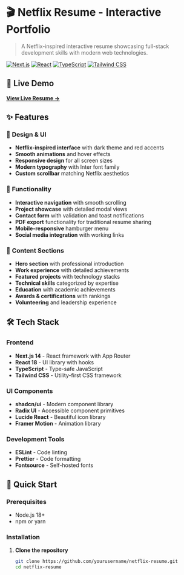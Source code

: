 # 🎬 Netflix Resume - Interactive Portfolio

> A Netflix-inspired interactive resume showcasing full-stack development skills with modern web technologies.

[![Next.js](https://img.shields.io/badge/Next.js-14-black?style=for-the-badge&logo=next.js)](https://nextjs.org/)
[![React](https://img.shields.io/badge/React-18-blue?style=for-the-badge&logo=react)](https://reactjs.org/)
[![TypeScript](https://img.shields.io/badge/TypeScript-5-blue?style=for-the-badge&logo=typescript)](https://www.typescriptlang.org/)
[![Tailwind CSS](https://img.shields.io/badge/Tailwind_CSS-3-38B2AC?style=for-the-badge&logo=tailwind-css)](https://tailwindcss.com/)

## 🚀 Live Demo

**[View Live Resume →]([https://your-resume-url.vercel.app](https://portfolio-drab-three-h4mvcbrsiu.vercel.app/))**



## ✨ Features

### 🎨 **Design & UI**
- **Netflix-inspired interface** with dark theme and red accents
- **Smooth animations** and hover effects
- **Responsive design** for all screen sizes
- **Modern typography** with Inter font family
- **Custom scrollbar** matching Netflix aesthetics

### 🔧 **Functionality**
- **Interactive navigation** with smooth scrolling
- **Project showcase** with detailed modal views
- **Contact form** with validation and toast notifications
- **PDF export** functionality for traditional resume sharing
- **Mobile-responsive** hamburger menu
- **Social media integration** with working links

### 💼 **Content Sections**
- **Hero section** with professional introduction
- **Work experience** with detailed achievements
- **Featured projects** with technology stacks
- **Technical skills** categorized by expertise
- **Education** with academic achievements
- **Awards & certifications** with rankings
- **Volunteering** and leadership experience

## 🛠️ Tech Stack

### **Frontend**
- **Next.js 14** - React framework with App Router
- **React 18** - UI library with hooks
- **TypeScript** - Type-safe JavaScript
- **Tailwind CSS** - Utility-first CSS framework

### **UI Components**
- **shadcn/ui** - Modern component library
- **Radix UI** - Accessible component primitives
- **Lucide React** - Beautiful icon library
- **Framer Motion** - Animation library

### **Development Tools**
- **ESLint** - Code linting
- **Prettier** - Code formatting
- **Fontsource** - Self-hosted fonts

## 🚀 Quick Start

### Prerequisites
- Node.js 18+ 
- npm or yarn

### Installation

1. **Clone the repository**
   ```bash
   git clone https://github.com/yourusername/netflix-resume.git
   cd netflix-resume
